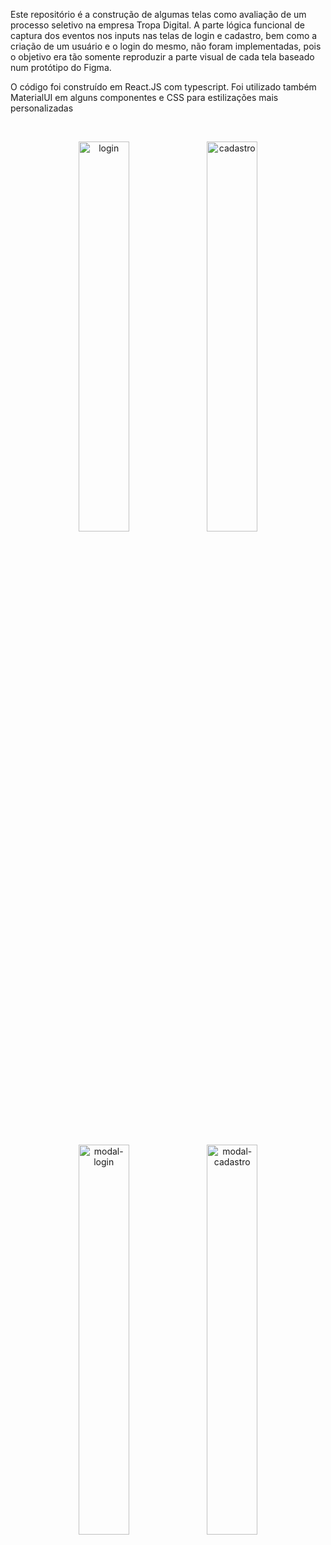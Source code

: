 <div>
 <p>
  Este repositório é a construção de algumas telas como avaliação de um processo seletivo na empresa Tropa Digital.
A parte lógica funcional de captura dos eventos nos inputs nas telas de login e cadastro, bem como a criação de um usuário e o login do mesmo, não foram implementadas, pois o objetivo era tão somente reproduzir a parte visual de cada tela baseado num protótipo do Figma.
 </p>
 <p>
  O código foi construído em React.JS com typescript. Foi utilizado também MaterialUI em alguns componentes e CSS para estilizações mais personalizadas
 </p>
</div>
 <br/>
<div align='center' style={display: 'flex', alignItems='center'}>
  <p float='center'>
    <img src="https://github.com/DiegoGLins/Teste_TropaDigital/assets/107010634/5a8e22b9-c052-47fc-b6f9-b992a4c54ddf" alt="login" width="40%" style={padding-right: '15px'}>
    <img src="https://github.com/DiegoGLins/Teste_TropaDigital/assets/107010634/1213e4d2-6cc5-43b0-9a68-688e06a6c315" alt="cadastro" width="40%" heigth='80%'> 
  </p>
</div>

 <br/>
<div align='center' style={display: 'flex', alignItems='center'}>
  <p float='center'>
    <img src="https://github.com/DiegoGLins/Teste_TropaDigital/assets/107010634/b6c6df6d-a8f3-4c17-b3c5-1af6dd29b063" alt="modal-login" width="40%">
    <img src="https://github.com/DiegoGLins/Teste_TropaDigital/assets/107010634/437327e7-602d-4c5a-800d-df189264eeb2" alt="modal-cadastro" width="40%" heigth='80%'> 
  </p>
</div>
